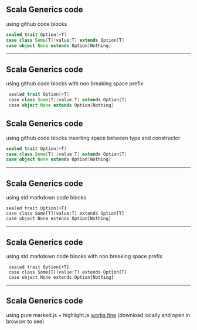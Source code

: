 ## Scala Generics code

using github code blocks

```scala
sealed trait Option[+T]
case class Some[T](value:T) extends Option[T]
case object None extends Option[Nothing]
```

---
## Scala Generics code

using github code blocks with non breaking space prefix

```scala
 sealed trait Option[+T]
 case class Some[T](value:T) extends Option[T]
 case object None extends Option[Nothing]
```
## Scala Generics code

using github code blocks inserting space between type and constructor

```scala
sealed trait Option[+T]
case class Some[T] (value:T) extends Option[T]
case object None extends Option[Nothing]
```
---

## Scala Generics code
using std markdown code blocks

    sealed trait Option[+T]
    case class Some[T](value:T) extends Option[T]
    case object None extends Option[Nothing]
---

## Scala Generics code
using std markdown code blocks with non breaking space prefix

     sealed trait Option[+T]
     case class Some[T](value:T) extends Option[T]
     case object None extends Option[Nothing]

---
## Scala Generics code
using pure marked.js + highlight.js [works fine](https://github.com/jeantil/gitpitch-125/blob/127/index.html) (download locally and open in browser to see) 
